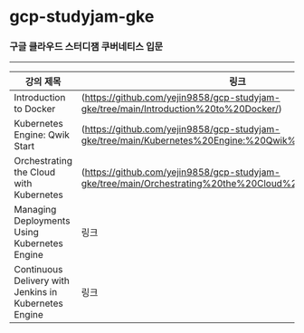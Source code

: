 # gcp-studyjam-gke
### 구글 클라우드 스터디잼 쿠버네티스 입문
---
| 강의 제목 | 링크 |
|-------------------------------------------------------|----------|
| Introduction to Docker | (https://github.com/yejin9858/gcp-studyjam-gke/tree/main/Introduction%20to%20Docker/)| [링크] |
| Kubernetes Engine: Qwik Start | (https://github.com/yejin9858/gcp-studyjam-gke/tree/main/Kubernetes%20Engine:%20Qwik%20Start/)| [링크] |
| Orchestrating the Cloud with Kubernetes | (https://github.com/yejin9858/gcp-studyjam-gke/tree/main/Orchestrating%20the%20Cloud%20with%20Kubernetes)| [링크] |
| Managing Deployments Using Kubernetes Engine | 링크 |
| Continuous Delivery with Jenkins in Kubernetes Engine | 링크 |
